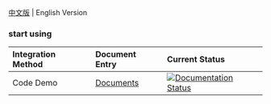 [中文版](./README.md) | English Version

### start using

|Integration Method|Document Entry|Current Status|
|:----|:-----|:-----|
|Code Demo |[Documents](https://readthedocs-demo-en.readthedocs.io/en/latest/)|[![Documentation Status](https://readthedocs.org/projects/code-blocks-en/badge/?version=latest)](https://readthedocs.org/projects/readthedocs-demo-en/)|
